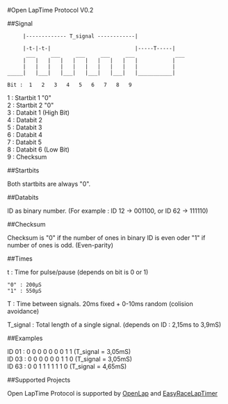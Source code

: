 #Open LapTime Protocol
V0.2


##Signal

```
     |------------- T_signal ------------|

     |-t-|-t-|                           |-----T-----|
      ___     ___     ___     ___     ___             ___
     |   |   |   |   |   |   |   |   |   |           |
     |   |   |   |   |   |   |   |   |   |           |
_____|   |___|   |___|   |___|   |___|   |___________|

Bit :  1   2   3   4   5   6   7   8   9
```


1 : Startbit 1 "0"  
2 : Startbit 2 "0"  
3 : Databit 1 (High Bit)  
4 : Databit 2  
5 : Databit 3  
6 : Databit 4  
7 : Databit 5  
8 : Databit 6 (Low Bit)  
9 : Checksum  


##Startbits

Both startbits are always "0".


##Databits

ID as binary number. (For example : ID 12 -> 001100, or ID 62 -> 111110)


##Checksum

Checksum is "0" if the number of ones in binary ID is even oder "1" if number of ones is odd. (Even-parity)


##Times

t : Time for pulse/pause (depends on bit is 0 or 1)  

    "0" : 200µS
    "1" : 550µS

T : Time between signals. 20ms fixed + 0-10ms random (colision avoidance)

T_signal : Total length of a single signal. (depends on ID : 2,15ms to 3,9mS)


##Examples

ID 01 : 0 0  0 0 0 0 0 1  1  (T_signal = 3,05mS)  
ID 03 : 0 0  0 0 0 0 1 1  0  (T_signal = 3,05mS)  
ID 63 : 0 0  1 1 1 1 1 1  0  (T_signal = 4,65mS)  


##Supported Projects

Open LapTime Protocol is supported by [OpenLap](https://github.com/YannikW/Open-Lap) and [EasyRaceLapTimer](https://github.com/polyvision/EasyRaceLapTimer)
	

